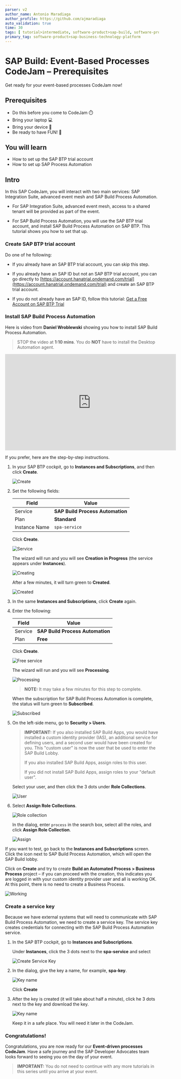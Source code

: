 ```yaml
---
parser: v2
author_name: Antonio Maradiaga
author_profile: https://github.com/ajmaradiaga
auto_validation: true
time: 30
tags: [ tutorial>intermediate, software-product>sap-build, software-product>sap-integration-suite, software-product>sap-build-process-automation, software-product>sap-business-technology-platform]
primary_tag: software-product>sap-business-technology-platform
---
```

  

# SAP Build: Event-Based Processes CodeJam – Prerequisites
<!-- description --> Get ready for your event-based processes CodeJam now!

## Prerequisites
- Do this before you come to CodeJam ⏱️
- Bring your laptop 💻
- Bring your device 📱
- Be ready to have FUN! 🤗


## You will learn
- How to set up the SAP BTP trial account
- How to set up SAP Process Automation


## Intro
In this SAP CodeJam, you will interact with two main services: SAP Integration Suite, advanced event mesh and SAP Build Process Automation. 

- For SAP Integration Suite, advanced event mesh, access to a shared tenant will be provided as part of the event. 

- For SAP Build Process Automation, you will use the SAP BTP trial account, and install SAP Build Process Automation on SAP BTP. This tutorial shows you how to set that up.


### Create SAP BTP trial account
Do one of he following:

- If you already have an SAP BTP trial account, you can skip this step.

- If you already have an SAP ID but not an SAP BTP trial account, you can go directly to [https://account.hanatrial.ondemand.com/trial](https://account.hanatrial.ondemand.com/trial) and create an SAP BTP trial account. 

- If you do not already have an SAP ID, follow this tutorial: [Get a Free Account on SAP BTP Trial](https://developers.sap.com/tutorials/hcp-create-trial-account.html)







### Install SAP Build Process Automation
Here is video from **Daniel Wroblewski** showing you how to install SAP Build Process Automation.

>STOP the video at **1:10 mins**. You do **NOT** have to install the Desktop Automation agent.

<iframe width="560" height="315" src="https://www.youtube.com/embed/2gB7ipo8TNY" frameborder="0" allowfullscreen></iframe> 

If you prefer, here are the step-by-step instructions.

1. In your SAP BTP cockpit, go to **Instances and Subscriptions**, and then click **Create**. 

    ![Create](spa1.png)

2. Set the following fields:

    | Field | Value|
    |-------|------|
    |  Service      | **SAP Build Process Automation**     |
    | Plan        |  **Standard**     |
    | Instance Name       | `spa-service`     |

    Click **Create**.

    ![Service](spa2.png)

    The wizard will run and you will see **Creation in Progress** (the service appears under **Instances**).

    ![Creating](spa3.png)

    After a few minutes, it will turn green to **Created**.
    
    ![Created](spa4.png)

3. In the same **Instances and Subscriptions**, click **Create** again. 

4. Enter the following:

    | Field | Value|
    |-------|------|
    |  Service      | **SAP Build Process Automation**     |
    |  Plan        |  **Free**     |

    Click **Create**.

    ![Free service](spa5.png)

    The wizard will run and you will see **Processing**. 

    ![Processing](spa6.png)

    >**NOTE:** It may take a few minutes for this step to complete.
 
    When the subscription for SAP Build Process Automation is complete, the status will turn green to **Subscribed**.

    ![Subscribed](spa7.png)
   
5. On the left-side menu, go to **Security > Users**.

    >**IMPORTANT:** If you also installed SAP Build Apps, you would have installed a custom identity provider (IAS), an additional service for defining users, and a second user would have been created for you. This "custom user" is now the user that be used to enter the SAP Build Lobby. 
    >
    >If you also installed SAP Build Apps, assign roles to this user.
    >
    >If you did not install SAP Build Apps, assign roles to your "default user".

    Select your user, and then click the 3 dots under **Role Collections**.

    ![User](spa8.png)

6. Select **Assign Role Collections**.

    ![Role collection](spa9.png)

    In the dialog, enter `process` in the search box, select all the roles, and click **Assign Role Collection**.

    ![Assign](spa10.png)

If you want to test, go back to the **Instances and Subscriptions** screen. Click the icon next to SAP Build Process Automation, which will open the SAP Build lobby.

Click on **Create** and try to create **Build an Automated Process > Business Process** project – if you can proceed with the creation, this indicates you are logged in with your custom identity provider user and all is working OK. At this point, there is no need to create a Business Process.

![Working](after4.png)




### Create a service key
Because we have external systems that will need to communicate with SAP Build Process Automation, we need to create a service key. The service key creates credentials for connecting with the SAP Build Process Automation service.

1. In the SAP BTP cockpit, go to **Instances and Subscriptions**.

    Under **Instances**, click the 3 dots next to the **spa-service** and select  

    ![Create Service Key](key1.png)

2. In the dialog, give the key a name, for example, **spa-key**.

    ![Key name](key2.png)

    Click **Create**

3. After the key is created (it will take about half a minute), click he 3 dots next to the key and download the key.

    ![Key name](key3.png)

    Keep it in a safe place. You will need it later in the CodeJam.






### Congratulations!
Congratulations, you are now ready for our **Event-driven processes CodeJam**. Have a safe journey and the SAP Developer Advocates team looks forward to seeing you on the day of your event.

>**IMPORTANT:** You do not need to continue with any more tutorials in this series until you arrive at your event.
